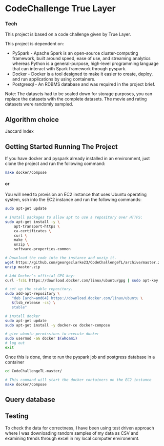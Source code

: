 # CodeChallenge True Layer

### Tech
This project is based on a code challenge given by True Layer.

This project is dependent on:
- PySpark - Apache Spark is an open-source cluster-computing framework, built around speed, ease of use, and streaming analytics whereas Python is a general-purpose, high-level programming language that can interact with Spark framework through pyspark.
- Docker - Docker is a tool designed to make it easier to create, deploy, and run applications by using containers.
- Postgresql - An RDBMS database and was required in the project brief.

Note: The datasets had to be scaled down for storage purposes, you can replace the datasets with the complete datasets. The movie and rating datasets were randomly sampled. 

## Algorithm choice 
Jaccard Index

## Getting Started Running The Project
If you have docker and pyspark already installed in an environment, just clone the project and run the following command:

```bash
make docker/compose
``` 
#### or

You will need to provision an EC2 instance that uses Ubuntu operating system, ssh into the EC2 instance and run the following commands: 
```bash
sudo apt-get update

# Install packages to allow apt to use a repository over HTTPS:
sudo apt-get install -y \
    apt-transport-https \
    ca-certificates \
    curl \
    make \
    unzip \
    software-properties-common

# Download the code into the instance and unzip it.
wget https://github.com/georgeclarke23/CodeChallengeTL/archive/master.zip
unzip master.zip

# Add Docker’s official GPG key:
curl -fsSL https://download.docker.com/linux/ubuntu/gpg | sudo apt-key add -

# set up the stable repository.
sudo add-apt-repository \
   "deb [arch=amd64] https://download.docker.com/linux/ubuntu \
   $(lsb_release -cs) \
   stable"

# install docker
sudo apt-get update
sudo apt-get install -y docker-ce docker-compose

# give ubuntu permissions to execute docker
sudo usermod -aG docker $(whoami)
# log out
exit
```


Once this is done, time to run the pyspark job and postgress database in a container

```bash
cd CodeChallengeTL-master/

# This command will start the docker containers on the EC2 instance
make docker/compose
```
## Query database



## Testing
To check the data for correctness, I have been using test driven approach where I was downloading random samples of my data as CSV and examining trends through excel in my local computer environemnt.